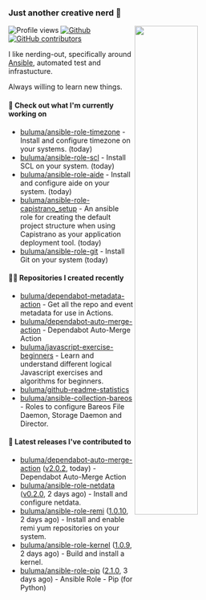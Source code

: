 ### Just another creative nerd 👋


![Profile views](https://gpvc.arturio.dev/buluma) <a href="https://gitstats.me/buluma">
  <img align="right" src="https://github-readme-stats.vercel.app/api?username=buluma&theme=gotham&show_icons=true" width="50%"/>
</a>
[![Github](https://img.shields.io/badge/-buluma-black?style=flat&labelColor=black&logo=github&logoColor=white&include_all_commits=true&count_private=true)](https://gitstats.me/buluma)
[![GitHub contributors](https://img.shields.io/github/contributors/buluma/badges.svg)](https://GitHub.com/buluma/badges/graphs/contributors/)

I like nerding-out, specifically around [Ansible](https://github.com/ansible/ansible), automated test and infrastucture.

Always willing to learn new things.

#### 👷 Check out what I'm currently working on

- [buluma/ansible-role-timezone](https://github.com/buluma/ansible-role-timezone) - Install and configure timezone on your systems. (today)
- [buluma/ansible-role-scl](https://github.com/buluma/ansible-role-scl) - Install SCL on your system. (today)
- [buluma/ansible-role-aide](https://github.com/buluma/ansible-role-aide) - Install and configure aide on your system. (today)
- [buluma/ansible-role-capistrano_setup](https://github.com/buluma/ansible-role-capistrano_setup) - An ansible role for creating the default project structure when using Capistrano as your application deployment tool. (today)
- [buluma/ansible-role-git](https://github.com/buluma/ansible-role-git) - Install Git on your system (today)

#### 👨‍💻 Repositories I created recently

- [buluma/dependabot-metadata-action](https://github.com/buluma/dependabot-metadata-action) - Get all the repo and event metadata for use in Actions.
- [buluma/dependabot-auto-merge-action](https://github.com/buluma/dependabot-auto-merge-action) - Dependabot Auto-Merge Action
- [buluma/javascript-exercise-beginners](https://github.com/buluma/javascript-exercise-beginners) - Learn and understand different logical Javascript exercises and algorithms for beginners.
- [buluma/github-readme-statistics](https://github.com/buluma/github-readme-statistics)
- [buluma/ansible-collection-bareos](https://github.com/buluma/ansible-collection-bareos) - Roles to configure Bareos File Daemon, Storage Daemon and Director.

#### 🚀 Latest releases I've contributed to

- [buluma/dependabot-auto-merge-action](https://github.com/buluma/dependabot-auto-merge-action) ([v2.0.2](https://github.com/buluma/dependabot-auto-merge-action/releases/tag/v2.0.2), today) - Dependabot Auto-Merge Action
- [buluma/ansible-role-netdata](https://github.com/buluma/ansible-role-netdata) ([v0.2.0](https://github.com/buluma/ansible-role-netdata/releases/tag/v0.2.0), 2 days ago) - Install and configure netdata.
- [buluma/ansible-role-remi](https://github.com/buluma/ansible-role-remi) ([1.0.10](https://github.com/buluma/ansible-role-remi/releases/tag/1.0.10), 2 days ago) - Install and enable remi yum repositories on your system.
- [buluma/ansible-role-kernel](https://github.com/buluma/ansible-role-kernel) ([1.0.9](https://github.com/buluma/ansible-role-kernel/releases/tag/1.0.9), 2 days ago) - Build and install a kernel.
- [buluma/ansible-role-pip](https://github.com/buluma/ansible-role-pip) ([2.1.0](https://github.com/buluma/ansible-role-pip/releases/tag/2.1.0), 3 days ago) - Ansible Role - Pip (for Python)


